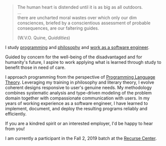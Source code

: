 > The human heart is distended until it is as big as all outdoors.  
> ...  
> there are uncharted moral wastes over which only our dim consciences,
> briefed by a conscientious assessment of probable consequences, are our
> faltering guides.
>
> (W.V.O. Quine, *Quiddities*)

I study [programming](/programs) and [philosophy](/posts) and [work as a
software engineer](/resume).

Guided by concern for the well-being of the disadvantaged and for humanity's
future, I aspire to work applying what is learned through study to benefit those
in need of care.

I approach programming from the perspective of [Programming Language
Theory](https://en.wikipedia.org/wiki/Programming_language_theory). Leveraging
my training in philosophy and literary theory, I evolve coherent designs
responsive to user's genuine needs. My methodology combines systematic analysis
and type-driven modeling of the problem domain together with compassionate
communication with users. In my years of working experience as a software
engineer, I have learned to implement, document, and deploy the resulting
programs reliably and efficiently.

If you are a kindred spirit or an interested employer, I'd be happy to hear from
you!

I am currently a participant in the Fall 2, 2019 batch at the [Recurse
Center](https://www.recurse.com/).
